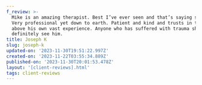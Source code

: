 ```yaml
---
f_review: >-
  Mike is an amazing therapist. Best I’ve ever seen and that’s saying something.
  Very professional yet down to earth. Patient and kind and trusts in the Lord
  above his own vast experience. Anyone who has suffered with trauma should
  definitely see him.
title: Joseph K
slug: joseph-k
updated-on: '2023-11-30T19:51:22.997Z'
created-on: '2023-11-22T03:55:34.889Z'
published-on: '2023-11-30T20:01:53.478Z'
layout: '[client-reviews].html'
tags: client-reviews
---
```



